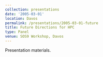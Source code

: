 ```yaml
---
collection: presentations
date: '2005-03-01'
location: Davos
permalink: /presentations/2005-03-01-future
title: Future Directions for HPC
type: Panel
venue: SOS9 Workshop, Davos
---
```


Presentation materials.
